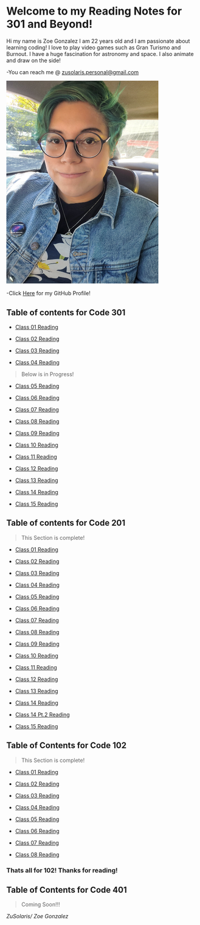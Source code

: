 # Welcome to my Reading Notes for 301 and Beyond!
Hi my name is Zoe Gonzalez I am 22 years old and I am passionate about learning coding! I love to play video games such as Gran Turismo and Burnout. I have a huge fascination for astronomy and space. I also animate and draw on the side!


-You can reach me @ zusolaris.personal@gmail.com

<img src="./img/menew.jpg" alt="Profile pic of me" width="400"/>


-Click [Here](/https://github.com/ZuSolaris) for my GitHub Profile!

## Table of contents for Code 301


- [Class 01 Reading](https://zusolaris.github.io/reading-notes/301/readclass-01)

- [Class 02 Reading](https://zusolaris.github.io/reading-notes/301/readclass-02)

- [Class 03 Reading](https://zusolaris.github.io/reading-notes/301/readclass-03)

- [Class 04 Reading](https://zusolaris.github.io/reading-notes/301/readclass-04)

> Below is in Progress!

- [Class 05 Reading](https://zusolaris.github.io/reading-notes/301/readclass-05)

- [Class 06 Reading](https://zusolaris.github.io/reading-notes/301/readclass-06)

- [Class 07 Reading](https://zusolaris.github.io/reading-notes/301/readclass-07)

- [Class 08 Reading](https://zusolaris.github.io/reading-notes/301/readclass-08)

- [Class 09 Reading](https://zusolaris.github.io/reading-notes/301/readclass-09)

- [Class 10 Reading](https://zusolaris.github.io/reading-notes/301/readclass-10)

- [Class 11 Reading](https://zusolaris.github.io/reading-notes/301/readclass-11)

- [Class 12 Reading](https://zusolaris.github.io/reading-notes/301/readclass-12)

- [Class 13 Reading](https://zusolaris.github.io/reading-notes/301/readclass-13)

- [Class 14 Reading](https://zusolaris.github.io/reading-notes/301/readclass-14)

- [Class 15 Reading](https://zusolaris.github.io/reading-notes/201/readclass-15)


## Table of contents for Code 201

>This Section is complete!

- [Class 01 Reading](https://zusolaris.github.io/reading-notes/201/class-01)

- [Class 02 Reading](https://zusolaris.github.io/reading-notes/201/class-02)

- [Class 03 Reading](https://zusolaris.github.io/reading-notes/201/class-03)

- [Class 04 Reading](https://zusolaris.github.io/reading-notes/201/class-04)

- [Class 05 Reading](https://zusolaris.github.io/reading-notes/201/class-05)

- [Class 06 Reading](https://zusolaris.github.io/reading-notes/201/class-06)

- [Class 07 Reading](https://zusolaris.github.io/reading-notes/201/class-07)

- [Class 08 Reading](https://zusolaris.github.io/reading-notes/201/class-08)

- [Class 09 Reading](https://zusolaris.github.io/reading-notes/201/class-09)

- [Class 10 Reading](https://zusolaris.github.io/reading-notes/201/class-10)

- [Class 11 Reading](https://zusolaris.github.io/reading-notes/201/class-11)

- [Class 12 Reading](https://zusolaris.github.io/reading-notes/201/class-12)

- [Class 13 Reading](https://zusolaris.github.io/reading-notes/201/class-13)

- [Class 14 Reading](https://zusolaris.github.io/reading-notes/201/class-14)

- [Class 14 Pt.2 Reading](https://zusolaris.github.io/reading-notes/201/class-14-2)

- [Class 15 Reading](https://zusolaris.github.io/reading-notes/201/class-15)

## Table of Contents for Code 102

>This Section is complete!

- [Class 01 Reading](https://zusolaris.github.io/reading-notes/102/ReadClass)

- [Class 02 Reading](https://zusolaris.github.io/reading-notes/102/ReadClass2)

- [Class 03 Reading](https://zusolaris.github.io/reading-notes/102/ReadClass3)

- [Class 04 Reading](https://zusolaris.github.io/reading-notes/102/ReadClass4)

- [Class 05 Reading](https://zusolaris.github.io/reading-notes/102/ReadClass5)

- [Class 06 Reading](https://zusolaris.github.io/reading-notes/102/ReadClass6)

- [Class 07 Reading](https://zusolaris.github.io/reading-notes/102/ReadClass7)

- [Class 08 Reading](https://zusolaris.github.io/reading-notes/102/ReadClass8)

### Thats all for 102! Thanks for reading!

## Table of Contents for Code 401
> Coming Soon!!!

*ZuSolaris/ Zoe Gonzalez*

